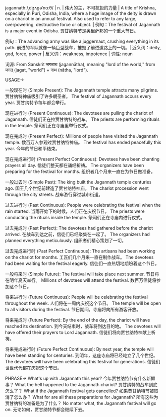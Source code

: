 jagannath:/ˌdʒʌɡəˈnɑːθ/ | n. | 伟大的主，不可抗拒的力量 | A title of Krishna, especially in Puri, Odisha, India, where a huge image of the deity is drawn on a chariot in an annual festival.  Also used to refer to any large, overpowering, destructive force or object. |  例句：The festival of Jagannath is a major event in Odisha.  贾甘纳特节是奥里萨邦的一个重大节日。

例句：The advancing army was like a juggernaut, crushing everything in its path.  前进的军队就像一辆巨型战车，摧毁了前进道路上的一切。| 近义词：deity, god, force, power | 反义词：weakness, impotence | 词性: noun

词源: From Sanskrit जगन्नाथ (jagannātha), meaning "lord of the world," from जगत् (jagat, "world") + नाथ (nātha, "lord").

USAGE->

一般现在时 (Simple Present):
The Jagannath temple attracts many pilgrims. 贾甘纳特神庙吸引了许多朝圣者。
The festival of Jagannath occurs every year. 贾甘纳特节每年都会举行。


现在进行时 (Present Continuous):
The devotees are pulling the chariot of Jagannath. 信徒们正在拉贾甘纳特的战车。
The priests are performing rituals in the temple. 祭司们正在寺庙里举行仪式。


现在完成时 (Present Perfect):
Millions of people have visited the Jagannath temple. 数百万人参观过贾甘纳特神庙。
The festival has ended peacefully this year. 今年的节日和平结束。


现在完成进行时 (Present Perfect Continuous):
Devotees have been chanting prayers all day. 信徒们整天都在诵经祈祷。
The organizers have been preparing for the festival for months. 组织者几个月来一直在为节日做准备。


一般过去时 (Simple Past):
The king built the Jagannath temple centuries ago. 国王几个世纪前建造了贾甘纳特神庙。
The chariot procession went through the city streets. 战车游行穿过城市街道。


过去进行时 (Past Continuous):
People were celebrating the festival when the rain started.  当雨开始下的时候，人们正在庆祝节日。
The priests were conducting the rituals inside the temple. 祭司们正在寺庙内进行仪式。


过去完成时 (Past Perfect):
The devotees had gathered before the chariot arrived. 在战车到达之前，信徒们已经聚集在一起了。
The organizers had planned everything meticulously. 组织者们精心策划了一切。


过去完成进行时 (Past Perfect Continuous):
The artisans had been working on the chariot for months. 工匠们几个月来一直在制作战车。
The devotees had been waiting for the festival eagerly. 信徒们一直热切地期盼着这个节日。


一般将来时 (Simple Future):
The festival will take place next summer. 节日将在明年夏天举行。
Millions of devotees will attend the festival. 数百万信徒将参加这个节日。


将来进行时 (Future Continuous):
People will be celebrating the festival throughout the week. 人们将在一周内庆祝这个节日。
The temple will be open to all visitors during the festival. 节日期间，寺庙将向所有游客开放。


将来完成时 (Future Perfect):
By the end of the day, the chariot will have reached its destination. 到今天结束时，战车将到达目的地。
The devotees will have offered their prayers to Lord Jagannath. 信徒们将向贾甘纳特神献上祈祷。


将来完成进行时 (Future Perfect Continuous):
By next year, the temple will have been standing for centuries. 到明年，这座寺庙将已经屹立了几个世纪。
The devotees will have been celebrating this festival for generations. 信徒们世世代代都在庆祝这个节日。



PHRASE->
What's up with Jagannath this year? 今年贾甘纳特节有什么新鲜事？
What the hell happened to the Jagannath chariot? 贾甘纳特的战车到底怎么了？
What if the Jagannath festival gets cancelled? 如果贾甘纳特节被取消了怎么办？
What for are all these preparations for Jagannath? 所有这些为贾甘纳特的准备是为了什么？
No matter what, the Jagannath festival will go on. 无论如何，贾甘纳特节都会继续下去。
